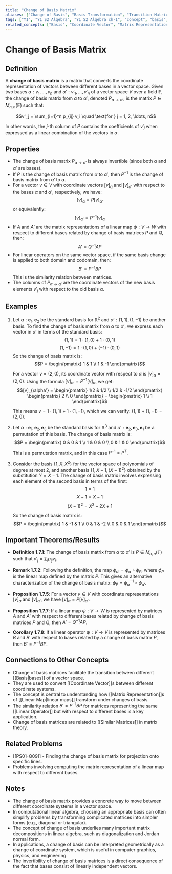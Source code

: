 ```yaml
---
title: "Change of Basis Matrix"
aliases: ["Change of Basis", "Basis Transformation", "Transition Matrix"]
tags: ["Y1", "Y1_S2_Algebra", "Y1_S2_Algebra_ch-1", "concept", "basis", "coordinate-vector", "matrix-representation", "linear-map", "similar-matrices", "linear-algebra", "vector-space"]
related_concepts: ["Basis", "Coordinate Vector", "Matrix Representation", "Linear Map", "Similar Matrices", "Vector Space", "Field"]
---
```


# Change of Basis Matrix

## Definition
A **change of basis matrix** is a matrix that converts the coordinate representation of vectors between different bases in a vector space. Given two bases $\alpha: v_1, \ldots, v_n$ and $\alpha': v'_1, \ldots, v'_n$ of a vector space $V$ over a field $\mathbb{F}$, the change of basis matrix from $\alpha$ to $\alpha'$, denoted $P_{\alpha \to \alpha'}$, is the matrix $P \in M_{n,n}(\mathbb{F})$ such that:

$$v'_j = \sum_{i=1}^n p_{ij} v_i \quad \text{for } j = 1, 2, \ldots, n$$

In other words, the $j$-th column of $P$ contains the coefficients of $v'_j$ when expressed as a linear combination of the vectors in $\alpha$.

## Properties
- The change of basis matrix $P_{\alpha \to \alpha'}$ is always invertible (since both $\alpha$ and $\alpha'$ are bases).
- If $P$ is the change of basis matrix from $\alpha$ to $\alpha'$, then $P^{-1}$ is the change of basis matrix from $\alpha'$ to $\alpha$.
- For a vector $v \in V$ with coordinate vectors $[v]_\alpha$ and $[v]_{\alpha'}$ with respect to the bases $\alpha$ and $\alpha'$, respectively, we have:
  $$[v]_\alpha = P [v]_{\alpha'}$$
  or equivalently:
  $$[v]_{\alpha'} = P^{-1} [v]_\alpha$$
- If $A$ and $A'$ are the matrix representations of a linear map $\psi: V \rightarrow W$ with respect to different bases related by change of basis matrices $P$ and $Q$, then:
  $$A' = Q^{-1} A P$$
- For linear operators on the same vector space, if the same basis change is applied to both domain and codomain, then:
  $$B' = P^{-1} B P$$
  This is the similarity relation between matrices.
- The columns of $P_{\alpha \to \alpha'}$ are the coordinate vectors of the new basis elements $v'_j$ with respect to the old basis $\alpha$.

## Examples
1. Let $\alpha: \mathbf{e}_1, \mathbf{e}_2$ be the standard basis for $\mathbb{R}^2$ and $\alpha': (1, 1), (1, -1)$ be another basis. To find the change of basis matrix from $\alpha$ to $\alpha'$, we express each vector in $\alpha'$ in terms of the standard basis:
   $$(1, 1) = 1 \cdot (1, 0) + 1 \cdot (0, 1)$$
   $$(1, -1) = 1 \cdot (1, 0) + (-1) \cdot (0, 1)$$
   So the change of basis matrix is:
   $$P = \begin{pmatrix} 1 & 1 \\ 1 & -1 \end{pmatrix}$$
   
   For a vector $v = (2, 0)$, its coordinate vector with respect to $\alpha$ is $[v]_\alpha = (2, 0)$. Using the formula $[v]_{\alpha'} = P^{-1}[v]_\alpha$, we get:
   $$[v]_{\alpha'} = \begin{pmatrix} 1/2 & 1/2 \\ 1/2 & -1/2 \end{pmatrix} \begin{pmatrix} 2 \\ 0 \end{pmatrix} = \begin{pmatrix} 1 \\ 1 \end{pmatrix}$$
   
   This means $v = 1 \cdot (1, 1) + 1 \cdot (1, -1)$, which we can verify: $(1, 1) + (1, -1) = (2, 0)$.

2. Let $\alpha: \mathbf{e}_1, \mathbf{e}_2, \mathbf{e}_3$ be the standard basis for $\mathbb{R}^3$ and $\alpha': \mathbf{e}_2, \mathbf{e}_3, \mathbf{e}_1$ be a permutation of this basis. The change of basis matrix is:
   $$P = \begin{pmatrix} 0 & 0 & 1 \\ 1 & 0 & 0 \\ 0 & 1 & 0 \end{pmatrix}$$
   
   This is a permutation matrix, and in this case $P^{-1} = P^T$.

3. Consider the basis $\{1, X, X^2\}$ for the vector space of polynomials of degree at most 2, and another basis $\{1, X-1, (X-1)^2\}$ obtained by the substitution $Y = X-1$. The change of basis matrix involves expressing each element of the second basis in terms of the first:
   $$1 = 1$$
   $$X-1 = X - 1$$
   $$(X-1)^2 = X^2 - 2X + 1$$
   
   So the change of basis matrix is:
   $$P = \begin{pmatrix} 1 & -1 & 1 \\ 0 & 1 & -2 \\ 0 & 0 & 1 \end{pmatrix}$$

## Important Theorems/Results
- **Definition 1.7.1**: The change of basis matrix from $\alpha$ to $\alpha'$ is $P \in M_{n,n}(\mathbb{F})$ such that $v'_j = \sum_{i} p_{ij} v_i$.

- **Remark 1.7.2**: Following the definition, the map $\phi_{\alpha'} = \phi_{\alpha} \circ \phi_P$, where $\phi_P$ is the linear map defined by the matrix $P$. This gives an alternative characterization of the change of basis matrix: $\phi_P = \phi_{\alpha}^{-1} \circ \phi_{\alpha'}$.

- **Proposition 1.7.5**: For a vector $v \in V$ with coordinate representations $[v]_\alpha$ and $[v]_{\alpha'}$, we have $[v]_\alpha = P[v]_{\alpha'}$.

- **Proposition 1.7.7**: If a linear map $\psi: V \rightarrow W$ is represented by matrices $A$ and $A'$ with respect to different bases related by change of basis matrices $P$ and $Q$, then $A' = Q^{-1}AP$.

- **Corollary 1.7.8**: If a linear operator $\psi: V \rightarrow V$ is represented by matrices $B$ and $B'$ with respect to bases related by a change of basis matrix $P$, then $B' = P^{-1}BP$.

## Connections to Other Concepts
- Change of basis matrices facilitate the transition between different [[Basis|bases]] of a vector space.
- They are used to convert [[Coordinate Vector]]s between different coordinate systems.
- The concept is central to understanding how [[Matrix Representation]]s of [[Linear Map|linear maps]] transform under changes of basis.
- The similarity relation $B' = P^{-1}BP$ for matrices representing the same [[Linear Operator]] but with respect to different bases is a key application.
- Change of basis matrices are related to [[Similar Matrices]] in matrix theory.

## Related Problems
- [[PS01-Q09]] - Finding the change of basis matrix for projection onto specific lines.
- Problems involving computing the matrix representation of a linear map with respect to different bases.

## Notes
- The change of basis matrix provides a concrete way to move between different coordinate systems in a vector space.
- In computational linear algebra, choosing an appropriate basis can often simplify problems by transforming complicated matrices into simpler forms (e.g., diagonal or triangular).
- The concept of change of basis underlies many important matrix decompositions in linear algebra, such as diagonalization and Jordan normal form.
- In applications, a change of basis can be interpreted geometrically as a change of coordinate system, which is useful in computer graphics, physics, and engineering.
- The invertibility of change of basis matrices is a direct consequence of the fact that bases consist of linearly independent vectors.
